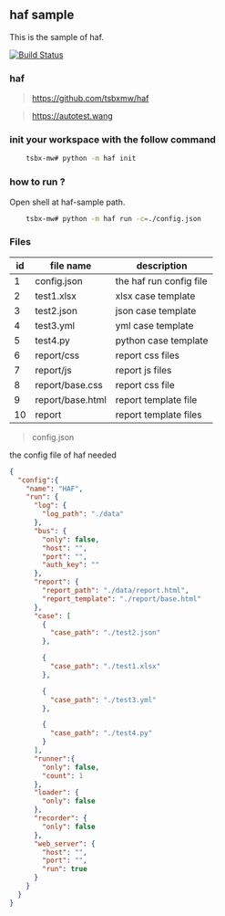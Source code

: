 ## haf sample

This is the sample of haf.

[![Build Status](https://travis-ci.org/hautof/haf-sample.svg?branch=master)](https://travis-ci.org/hautof/haf-sample)

### haf

> https://github.com/tsbxmw/haf

> https://autotest.wang

### init your workspace with the follow command

```bash
    tsbx-mw# python -m haf init
```

### how to run ?

Open shell at haf-sample path.

```bash
    tsbx-mw# python -m haf run -c=./config.json
```

### Files

| id | file name | description |
|-----|-----|-----|
| 1 | config.json | the haf run config file |
| 2 | test1.xlsx | xlsx case template |
| 3 | test2.json | json case template |
| 4 | test3.yml | yml case template |
| 5 | test4.py | python case template|
| 6 | report/css | report css files |
| 7 | report/js | report js files |
| 8 | report/base.css | report css file |
| 9 | report/base.html | report template file |
| 10 | report | report template files | 

> config.json

the config file of haf needed

```json
{
  "config":{
    "name": "HAF",
    "run": {
      "log": {
        "log_path": "./data"
      },
      "bus": {
        "only": false,
        "host": "",
        "port": "",
        "auth_key": ""
      },
      "report": {
        "report_path": "./data/report.html",
        "report_template": "./report/base.html"
      },
      "case": [
        {
          "case_path": "./test2.json"
        },

        {
          "case_path": "./test1.xlsx"
        },

        {
          "case_path": "./test3.yml"
        },

        {
          "case_path": "./test4.py"
        }
      ],
      "runner":{
        "only": false,
        "count": 1
      },
      "loader": {
        "only": false
      },
      "recorder": {
        "only": false
      },
      "web_server": {
        "host": "",
        "port": "",
        "run": true
      }
    }
  }
}
```

